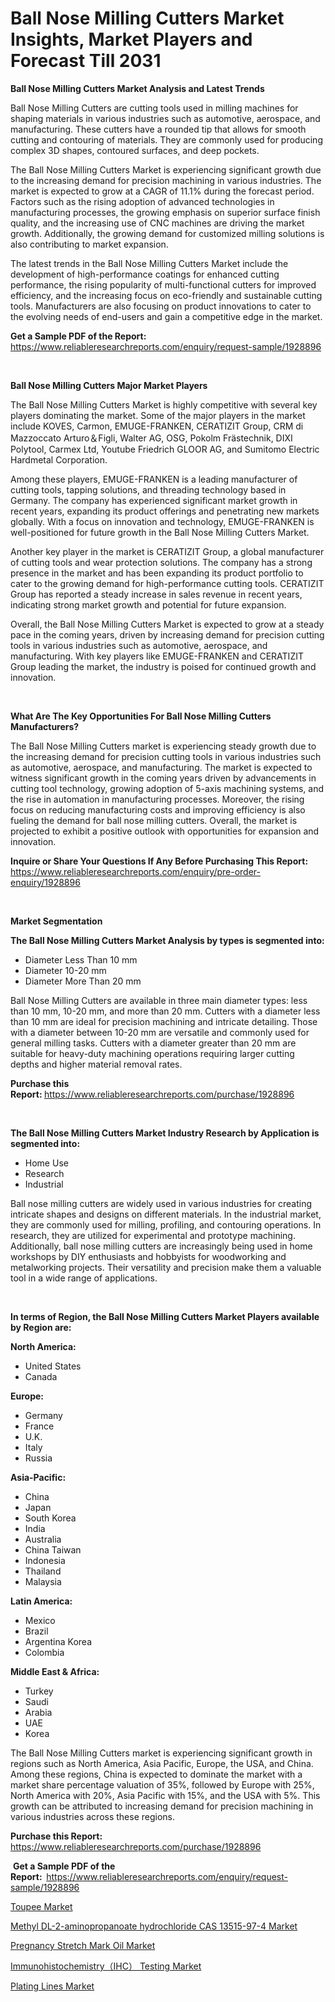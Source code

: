 <p><h1>Ball Nose Milling Cutters Market Insights, Market Players and Forecast Till 2031</h1></p><p><strong>Ball Nose Milling Cutters Market Analysis and Latest Trends</strong></p>
<p><p>Ball Nose Milling Cutters are cutting tools used in milling machines for shaping materials in various industries such as automotive, aerospace, and manufacturing. These cutters have a rounded tip that allows for smooth cutting and contouring of materials. They are commonly used for producing complex 3D shapes, contoured surfaces, and deep pockets. </p><p>The Ball Nose Milling Cutters Market is experiencing significant growth due to the increasing demand for precision machining in various industries. The market is expected to grow at a CAGR of 11.1% during the forecast period. Factors such as the rising adoption of advanced technologies in manufacturing processes, the growing emphasis on superior surface finish quality, and the increasing use of CNC machines are driving the market growth. Additionally, the growing demand for customized milling solutions is also contributing to market expansion.</p><p>The latest trends in the Ball Nose Milling Cutters Market include the development of high-performance coatings for enhanced cutting performance, the rising popularity of multi-functional cutters for improved efficiency, and the increasing focus on eco-friendly and sustainable cutting tools. Manufacturers are also focusing on product innovations to cater to the evolving needs of end-users and gain a competitive edge in the market.</p></p>
<p><strong>Get a Sample PDF of the Report:&nbsp;</strong> <a href="https://www.reliableresearchreports.com/enquiry/request-sample/1928896">https://www.reliableresearchreports.com/enquiry/request-sample/1928896</a></p>
<p>&nbsp;</p>
<p><strong>Ball Nose Milling Cutters Major Market Players</strong></p>
<p><p>The Ball Nose Milling Cutters Market is highly competitive with several key players dominating the market. Some of the major players in the market include KOVES, Carmon, EMUGE-FRANKEN, CERATIZIT Group, CRM di Mazzoccato Arturo＆Figli, Walter AG, OSG, Pokolm Frästechnik, DIXI Polytool, Carmex Ltd, Youtube Friedrich GLOOR AG, and Sumitomo Electric Hardmetal Corporation.</p><p>Among these players, EMUGE-FRANKEN is a leading manufacturer of cutting tools, tapping solutions, and threading technology based in Germany. The company has experienced significant market growth in recent years, expanding its product offerings and penetrating new markets globally. With a focus on innovation and technology, EMUGE-FRANKEN is well-positioned for future growth in the Ball Nose Milling Cutters Market.</p><p>Another key player in the market is CERATIZIT Group, a global manufacturer of cutting tools and wear protection solutions. The company has a strong presence in the market and has been expanding its product portfolio to cater to the growing demand for high-performance cutting tools. CERATIZIT Group has reported a steady increase in sales revenue in recent years, indicating strong market growth and potential for future expansion.</p><p>Overall, the Ball Nose Milling Cutters Market is expected to grow at a steady pace in the coming years, driven by increasing demand for precision cutting tools in various industries such as automotive, aerospace, and manufacturing. With key players like EMUGE-FRANKEN and CERATIZIT Group leading the market, the industry is poised for continued growth and innovation.</p></p>
<p>&nbsp;</p>
<p><strong>What Are The Key Opportunities For Ball Nose Milling Cutters Manufacturers?</strong></p>
<p><p>The Ball Nose Milling Cutters market is experiencing steady growth due to the increasing demand for precision cutting tools in various industries such as automotive, aerospace, and manufacturing. The market is expected to witness significant growth in the coming years driven by advancements in cutting tool technology, growing adoption of 5-axis machining systems, and the rise in automation in manufacturing processes. Moreover, the rising focus on reducing manufacturing costs and improving efficiency is also fueling the demand for ball nose milling cutters. Overall, the market is projected to exhibit a positive outlook with opportunities for expansion and innovation.</p></p>
<p><strong>Inquire or Share Your Questions If Any Before Purchasing This Report:</strong> <a href="https://www.reliableresearchreports.com/enquiry/pre-order-enquiry/1928896">https://www.reliableresearchreports.com/enquiry/pre-order-enquiry/1928896</a></p>
<p>&nbsp;</p>
<p><strong>Market Segmentation</strong></p>
<p><strong>The Ball Nose Milling Cutters Market Analysis by types is segmented into:</strong></p>
<p><ul><li>Diameter Less Than 10 mm</li><li>Diameter 10-20 mm</li><li>Diameter More Than 20 mm</li></ul></p>
<p><p>Ball Nose Milling Cutters are available in three main diameter types: less than 10 mm, 10-20 mm, and more than 20 mm. Cutters with a diameter less than 10 mm are ideal for precision machining and intricate detailing. Those with a diameter between 10-20 mm are versatile and commonly used for general milling tasks. Cutters with a diameter greater than 20 mm are suitable for heavy-duty machining operations requiring larger cutting depths and higher material removal rates.</p></p>
<p><strong>Purchase this Report:&nbsp;</strong><a href="https://www.reliableresearchreports.com/purchase/1928896">https://www.reliableresearchreports.com/purchase/1928896</a></p>
<p>&nbsp;</p>
<p><strong>The Ball Nose Milling Cutters Market Industry Research by Application is segmented into:</strong></p>
<p><ul><li>Home Use</li><li>Research</li><li>Industrial</li></ul></p>
<p><p>Ball nose milling cutters are widely used in various industries for creating intricate shapes and designs on different materials. In the industrial market, they are commonly used for milling, profiling, and contouring operations. In research, they are utilized for experimental and prototype machining. Additionally, ball nose milling cutters are increasingly being used in home workshops by DIY enthusiasts and hobbyists for woodworking and metalworking projects. Their versatility and precision make them a valuable tool in a wide range of applications.</p></p>
<p>&nbsp;</p>
<p><strong>In terms of Region, the Ball Nose Milling Cutters Market Players available by Region are:</strong></p>
<p>
    <p> <strong> North America: </strong>
        <ul>
            <li>United States</li>
            <li>Canada</li>
        </ul>
        </p> 
    <p> <strong> Europe: </strong>
        <ul>
            <li>Germany</li>
            <li>France</li>
            <li>U.K.</li>
            <li>Italy</li>
            <li>Russia</li>
        </ul>
        </p> 
    <p> <strong> Asia-Pacific: </strong>
        <ul>
            <li>China</li>
            <li>Japan</li>
            <li>South Korea</li>
            <li>India</li>
            <li>Australia</li>
            <li>China Taiwan</li>
            <li>Indonesia</li>
            <li>Thailand</li>
            <li>Malaysia</li>
        </ul>
        </p> 
    <p> <strong> Latin America: </strong>
        <ul>
            <li>Mexico</li>
            <li>Brazil</li>
            <li>Argentina Korea</li>
            <li>Colombia</li>
        </ul>
        </p> 
    <p> <strong> Middle East & Africa: </strong>
        <ul>
            <li>Turkey</li>
            <li>Saudi</li>
            <li>Arabia</li>
            <li>UAE</li>
            <li>Korea</li>
        </ul>
    </p>
    </p>
<p><p>The Ball Nose Milling Cutters market is experiencing significant growth in regions such as North America, Asia Pacific, Europe, the USA, and China. Among these regions, China is expected to dominate the market with a market share percentage valuation of 35%, followed by Europe with 25%, North America with 20%, Asia Pacific with 15%, and the USA with 5%. This growth can be attributed to increasing demand for precision machining in various industries across these regions.</p></p>
<p><strong>Purchase this Report: </strong><a href="https://www.reliableresearchreports.com/purchase/1928896">https://www.reliableresearchreports.com/purchase/1928896</a></p>
<p>&nbsp;<strong>Get a Sample PDF of the Report:&nbsp;&nbsp;</strong><a href="https://www.reliableresearchreports.com/enquiry/request-sample/1928896">https://www.reliableresearchreports.com/enquiry/request-sample/1928896</a></p>
<p><strong></strong></p>
<p><p><a href="https://view.publitas.com/reportprime-1/decoding-the-toupee-market-a-deep-dive-into-the-latest-market-trends-market-segmentation-and-competitive-analysis/">Toupee Market</a></p><p><a href="https://mire-aunt-385.notion.site/Methyl-DL-2-aminopropanoate-hydrochloride-CAS-13515-97-4-Market-Size-Market-Share-and-Global-Market-607cf24437f7479b8eef484669fc7802">Methyl DL-2-aminopropanoate hydrochloride CAS 13515-97-4 Market</a></p><p><a href="https://butternut-bug-553.notion.site/Pregnancy-Stretch-Mark-Oil-Market-Analysis-Examines-its-Scope-on-Growth-Opportunities-and-Forecaste-5c74bc6851c246ca9e0ec7a83e1a75c4">Pregnancy Stretch Mark Oil Market</a></p><p><a href="https://invited-way-688.notion.site/Immunohistochemistry-IHC-Testing-Market-Analysis-and-Market-Size-Global-Industry-Overview-Market--65ff7120e9f64fcba37e3d43e7eeffd2">Immunohistochemistry（IHC） Testing Market</a></p><p><a href="https://view.publitas.com/reportprime-1/plating-lines-market-size-growth-and-forecast-from-2024-2031/">Plating Lines Market</a></p></p>